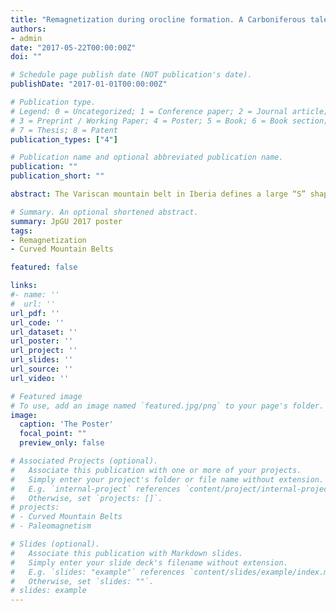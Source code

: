 ```yaml
---
title: "Remagnetization during orocline formation. A Carboniferous tale from the Iberian peninsula"
authors:
- admin
date: "2017-05-22T00:00:00Z"
doi: ""

# Schedule page publish date (NOT publication's date).
publishDate: "2017-01-01T00:00:00Z"

# Publication type.
# Legend: 0 = Uncategorized; 1 = Conference paper; 2 = Journal article;
# 3 = Preprint / Working Paper; 4 = Poster; 5 = Book; 6 = Book section;
# 7 = Thesis; 8 = Patent
publication_types: ["4"]

# Publication name and optional abbreviated publication name.
publication: ""
publication_short: ""

abstract: The Variscan mountain belt in Iberia defines a large “S” shape with the Cantabrian Orocline in the north and the Central Iberian curve, an alleged orocline belt of opposite curvature, to the south. The Cantabrian Orocline is kinematically well constrained, but the geometry and kinematics of the Central Iberian curve are still controversial. I have performed extensive paleomagnetic studies to investigate the kinematics of the Central Iberian curve, which plays an important role in the amalgamation of Pangea since it may have accommodated much of the post-collisional deformation. We have performed a paleomagnetic study on Carboniferous granitoids and Cambrian and carboniferous limestones within the hinge of the curve. Paleomagnetic and rock magnetic results show a primary magnetization in Carboniferous granitoids and a widespread Carboniferous remagnetization in the sedimentary rocks studied. Granitoids show ca. 70° counter-clockwise rotations consistent with the southern limb of the Cantabrian Orocline (the one to the north). Post-kinematic granitoids and Cambrian limestones show consistent inclinations but very scattered declinations suggesting that they were magnetized coevally to and after the ~ 70° rotation. Our results show no differential rotations between northern, southern limb and the hinge zone. Therefore, I discard a late Carboniferous oroclinal origin for the Central Iberian curve.

# Summary. An optional shortened abstract.
summary: JpGU 2017 poster
tags:
- Remagnetization
- Curved Mountain Belts

featured: false

links:
#- name: ''
#  url: ''
url_pdf: ''
url_code: ''
url_dataset: ''
url_poster: ''
url_project: ''
url_slides: ''
url_source: ''
url_video: ''

# Featured image
# To use, add an image named `featured.jpg/png` to your page's folder. 
image:
  caption: 'The Poster'
  focal_point: ""
  preview_only: false

# Associated Projects (optional).
#   Associate this publication with one or more of your projects.
#   Simply enter your project's folder or file name without extension.
#   E.g. `internal-project` references `content/project/internal-project/index.md`.
#   Otherwise, set `projects: []`.
# projects:
# - Curved Mountain Belts
# - Paleomagnetism

# Slides (optional).
#   Associate this publication with Markdown slides.
#   Simply enter your slide deck's filename without extension.
#   E.g. `slides: "example"` references `content/slides/example/index.md`.
#   Otherwise, set `slides: ""`.
# slides: example
---
```

